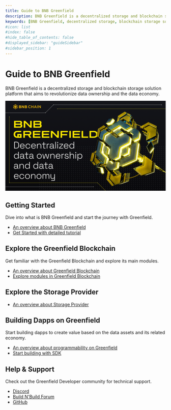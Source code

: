 ```yaml
---
title: Guide to BNB Greenfield
description: BNB Greenfield is a decentralized storage and blockchain storage solution platform that aims to revolutionize data ownership and the data economy.
keywords: [BNB Greenfield, decentralized storage, blockchain storage solution, decentralized storage providers]
#icon: list
#index: false
#hide_table_of_contents: false
#displayed_sidebar: "guideSidebar"
#sidebar_position: 1
---
```


# Guide to BNB Greenfield

BNB Greenfield is a decentralized storage and blockchain storage solution platform that aims to revolutionize data ownership and the data economy.

![greenfield-header](../static/img/banner.png)

## Getting Started

Dive into what is BNB Greenfield and start the journey with Greenfield.

- [An overview about BNB Greenfield](./introduction/overview.md)
- [Get Started with detailed tutorial](./getting-started/overview.md)

## Explore the Greenfield Blockchain

Get familiar with the Greenfield Blockchain and explore its main modules.

- [An overview about Greenfield Blockchain](./greenfield-blockchain/overview.md)
- [Explore modules in Greenfield Blockchain](./greenfield-blockchain/modules/storage-module.md)


## Explore the Storage Provider
- [An overview about Storage Provider](./storage-provider/introduction/overview.md)

## Building Dapps on Greenfield

Start building dapps to create value based on the data assets and its related economy.
- [An overview about programmability on Greenfield](../tutorials/index.md)
- [Start building with SDK](/docs/tutorials/core/access-control/quick-start.mdx)

## Help & Support 
Check out the Greenfield Developer community for technical support.

* [Discord](https://discord.com/invite/bnbchain)
* [Build N'Build Forum](https://forum.bnbchain.org/c/bnb-greenfield/)
* [GitHub](https://github.com/bnb-chain/greenfield)
